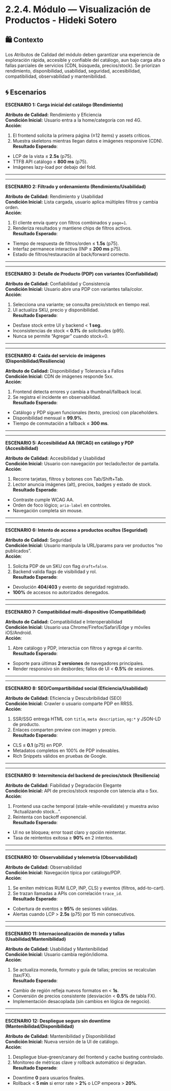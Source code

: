 # 2.2.4. Módulo — Visualización de Productos - Hideki Sotero

## 🛍️ Contexto
Los Atributos de Calidad del módulo deben garantizar una experiencia de exploración rápida, accesible y confiable del catálogo, aun bajo carga alta o fallas parciales de servicios (CDN, búsqueda, precios/stock). Se priorizan rendimiento, disponibilidad, usabilidad, seguridad, accesibilidad, compatibilidad, observabilidad y mantenibilidad.

## 🌀 Escenarios

**ESCENARIO 1: Carga inicial del catálogo (Rendimiento)**

**Atributo de Calidad:** Rendimiento y Eficiencia  
**Condición Inicial:** Usuario entra a la home/categoría con red 4G.  
**Acción**:  
1. El frontend solicita la primera página (≥12 ítems) y assets críticos.  
2. Muestra skeletons mientras llegan datos e imágenes responsive (CDN).  
**Resultado Esperado**:  
- LCP de la vista ≤ **2.5s** (p75).  
- TTFB API catálogo ≤ **800 ms** (p75).  
- Imágenes lazy-load por debajo del fold.

---
---

**ESCENARIO 2: Filtrado y ordenamiento (Rendimiento/Usabilidad)**

**Atributo de Calidad:** Rendimiento y Usabilidad  
**Condición Inicial:** Lista cargada, usuario aplica múltiples filtros y cambia orden.  
**Acción**:  
1. El cliente envía query con filtros combinados y `page=1`.  
2. Renderiza resultados y mantiene chips de filtros activos.  
**Resultado Esperado**:  
- Tiempo de respuesta de filtros/orden ≤ **1.5s** (p75).  
- Interfaz permanece interactiva (INP ≤ **200 ms** p75).  
- Estado de filtros/restauración al back/forward correcto.

---
---

**ESCENARIO 3: Detalle de Producto (PDP) con variantes (Confiabilidad)**

**Atributo de Calidad:** Confiabilidad y Consistencia  
**Condición Inicial:** Usuario abre una PDP con variantes talla/color.  
**Acción**:  
1. Selecciona una variante; se consulta precio/stock en tiempo real.  
2. UI actualiza SKU, precio y disponibilidad.  
**Resultado Esperado**:  
- Desfase stock entre UI y backend < **1 seg**.  
- Inconsistencias de stock < **0.1%** de solicitudes (p95).  
- Nunca se permite “Agregar” cuando stock=0.

---
---

**ESCENARIO 4: Caída del servicio de imágenes (Disponibilidad/Resiliencia)**

**Atributo de Calidad:** Disponibilidad y Tolerancia a Fallos  
**Condición Inicial:** CDN de imágenes responde 5xx.  
**Acción**:  
1. Frontend detecta errores y cambia a thumbnail/fallback local.  
2. Se registra el incidente en observabilidad.  
**Resultado Esperado**:  
- Catálogo y PDP siguen funcionales (texto, precios) con placeholders.  
- Disponibilidad mensual ≥ **99.9%**.  
- Tiempo de conmutación a fallback ≤ **300 ms**.

---
---

**ESCENARIO 5: Accesibilidad AA (WCAG) en catálogo y PDP (Accesibilidad)**

**Atributo de Calidad:** Accesibilidad y Usabilidad  
**Condición Inicial:** Usuario con navegación por teclado/lector de pantalla.  
**Acción**:  
1. Recorre tarjetas, filtros y botones con Tab/Shift+Tab.  
2. Lector anuncia imágenes (alt), precios, badges y estado de stock.  
**Resultado Esperado**:  
- Contraste cumple WCAG AA.  
- Orden de foco lógico; `aria-label` en controles.  
- Navegación completa sin mouse.

---
---
  
**ESCENARIO 6: Intento de acceso a productos ocultos (Seguridad)**

**Atributo de Calidad:** Seguridad  
**Condición Inicial:** Usuario manipula la URL/params para ver productos “no publicados”.  
**Acción**:  
1. Solicita PDP de un SKU con flag `draft=false`.  
2. Backend valida flags de visibilidad y rol.  
**Resultado Esperado**:  
- Devolución **404/403** y evento de seguridad registrado.  
- **100%** de accesos no autorizados denegados.

---
---

**ESCENARIO 7: Compatibilidad multi-dispositivo (Compatibilidad)**

**Atributo de Calidad:** Compatibilidad e Interoperabilidad  
**Condición Inicial:** Usuario usa Chrome/Firefox/Safari/Edge y móviles iOS/Android.  
**Acción**:  
1. Abre catálogo y PDP, interactúa con filtros y agrega al carrito.  
**Resultado Esperado**:  
- Soporte para últimas **2 versiones** de navegadores principales.  
- Render responsivo sin desbordes; fallos de UI < **0.5%** de sesiones.

---
---

**ESCENARIO 8: SEO/Compartibilidad social (Eficiencia/Usabilidad)**

**Atributo de Calidad:** Eficiencia y Descubribilidad (SEO)  
**Condición Inicial:** Crawler o usuario comparte PDP en RRSS.  
**Acción**:  
1. SSR/SSG entrega HTML con `title`, `meta description`, `og:*` y JSON-LD de producto.  
2. Enlaces comparten preview con imagen y precio.  
**Resultado Esperado**:  
- CLS ≤ **0.1** (p75) en PDP.  
- Metadatos completos en 100% de PDP indexables.  
- Rich Snippets válidos en pruebas de Google.

---
---

**ESCENARIO 9: Intermitencia del backend de precios/stock (Resiliencia)**

**Atributo de Calidad:** Fiabilidad y Degradación Elegante  
**Condición Inicial:** API de precios/stock responde con latencia alta o 5xx.  
**Acción**:  
1. Frontend usa cache temporal (stale-while-revalidate) y muestra aviso “Actualizando stock…”.  
2. Reintenta con backoff exponencial.  
**Resultado Esperado**:  
- UI no se bloquea; error toast claro y opción reintentar.  
- Tasa de reintentos exitosa ≥ **90%** en 2 intentos.  

---
---

**ESCENARIO 10: Observabilidad y telemetría (Observabilidad)**

**Atributo de Calidad:** Observabilidad  
**Condición Inicial:** Navegación típica por catálogo/PDP.  
**Acción**:  
1. Se emiten métricas RUM (LCP, INP, CLS) y eventos (filtros, add-to-cart).  
2. Se trazan llamadas a APIs con correlación `trace_id`.  
**Resultado Esperado**:  
- Cobertura de eventos ≥ **95%** de sesiones válidas.  
- Alertas cuando LCP > **2.5s** (p75) por 15 min consecutivos.

---
---

**ESCENARIO 11: Internacionalización de moneda y tallas (Usabilidad/Mantenibilidad)**

**Atributo de Calidad:** Usabilidad y Mantenibilidad  
**Condición Inicial:** Usuario cambia región/idioma.  
**Acción**:  
1. Se actualiza moneda, formato y guía de tallas; precios se recalculan (tax/FX).  
**Resultado Esperado**:  
- Cambio de región refleja nuevos formatos en < **1s**.  
- Conversión de precios consistente (desviación < **0.5%** de tabla FX).  
- Implementación desacoplada (sin cambios en lógica de negocio).

---
---

**ESCENARIO 12: Despliegue seguro sin downtime (Mantenibilidad/Disponibilidad)**

**Atributo de Calidad:** Mantenibilidad y Disponibilidad  
**Condición Inicial:** Nueva versión de la UI de catálogo.  
**Acción**:  
1. Despliegue blue-green/canary del frontend y cache busting controlado.  
2. Monitoreo de métricas clave y rollback automático si degradan.  
**Resultado Esperado**:  
- Downtime **0** para usuarios finales.  
- Rollback < **5 min** si error rate > **2%** o LCP empeora > **20%**.
